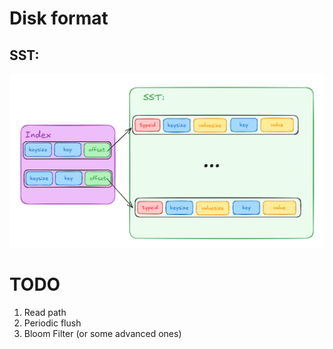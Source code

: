 # Disk format
## SST:
![alt text](sst.png)


# TODO
1. Read path
2. Periodic flush
3. Bloom Filter (or some advanced ones)
